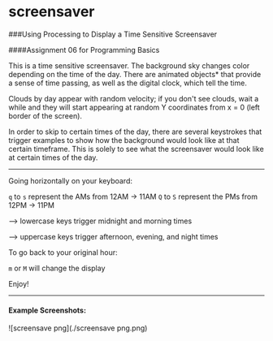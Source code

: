 # screensaver
###Using Processing to Display a Time Sensitive Screensaver

####Assignment 06 for Programming Basics

This is a time sensitive screensaver. The background sky changes color depending on the time of the day. There are animated objects* that provide a sense of time passing, as well as the digital clock, which tell the time.

Clouds by day appear with random velocity; if you don't see clouds, wait a while and they will start appearing at random Y coordinates from x = 0 (left border of the screen).

In order to skip to certain times of the day, there are several  keystrokes that trigger examples to show how the background would look like at that certain timeframe. This is solely to see what the screensaver would look like at certain times of the day.

-------------------------------------------------------

Going horizontally on your keyboard:

`q` to `s` represent the AMs from 12AM -> 11AM 
`Q` to `S` represent the PMs from 12PM -> 11PM 

—> lowercase keys trigger midnight and morning times

—> uppercase keys trigger afternoon, evening, and night times

To go back to your original hour:

`m` or `M` will change the display

Enjoy!

------

#### Example Screenshots:

![screensave png](./screensave png.png)

